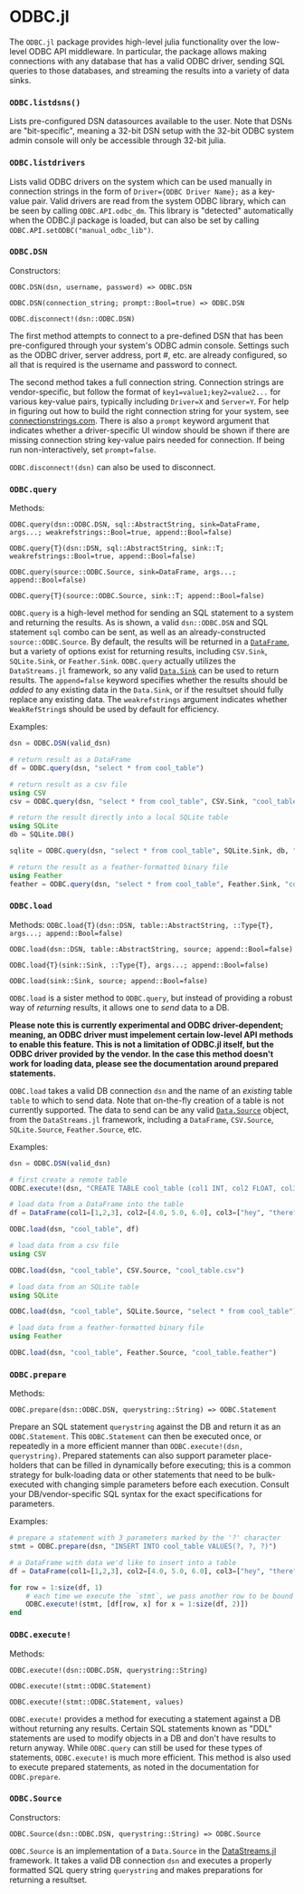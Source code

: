# ODBC.jl

The `ODBC.jl` package provides high-level julia functionality over the low-level ODBC API middleware. In particular, the package allows making connections with any database that has a valid ODBC driver, sending SQL queries to those databases, and streaming the results into a variety of data sinks.

### `ODBC.listdsns()`

Lists pre-configured DSN datasources available to the user. Note that DSNs are "bit-specific", meaning a 32-bit DSN setup with the 32-bit ODBC system admin console will only be accessible through 32-bit julia.

### `ODBC.listdrivers`

Lists valid ODBC drivers on the system which can be used manually in connection strings in the form of `Driver={ODBC Driver Name};` as a key-value pair. Valid drivers are read from the system ODBC library, which can be seen by calling `ODBC.API.odbc_dm`. This library is "detected" automatically when the ODBC.jl package is loaded, but can also be set by calling `ODBC.API.setODBC("manual_odbc_lib")`.


### `ODBC.DSN`

Constructors:

`ODBC.DSN(dsn, username, password) => ODBC.DSN`

`ODBC.DSN(connection_string; prompt::Bool=true) => ODBC.DSN`

`ODBC.disconnect!(dsn::ODBC.DSN)`

The first method attempts to connect to a pre-defined DSN that has been pre-configured through your system's ODBC admin console. Settings such as the ODBC driver, server address, port #, etc. are already configured, so all that is required is the username and password to connect.

The second method takes a full connection string. Connection strings are vendor-specific, but follow the format of `key1=value1;key2=value2...` for various key-value pairs, typically including `Driver=X` and `Server=Y`. For help in figuring out how to build the right connection string for your system, see [connectionstrings.com](https://www.connectionstrings.com/). There is also a `prompt` keyword argument that indicates whether a driver-specific UI window should be shown if there are missing connection string key-value pairs needed for connection. If being run non-interactively, set `prompt=false`.

`ODBC.disconnect!(dsn)` can also be used to disconnect.

### `ODBC.query`

Methods:

`ODBC.query(dsn::ODBC.DSN, sql::AbstractString, sink=DataFrame, args...; weakrefstrings::Bool=true, append::Bool=false)`

`ODBC.query{T}(dsn::DSN, sql::AbstractString, sink::T; weakrefstrings::Bool=true, append::Bool=false)`

`ODBC.query(source::ODBC.Source, sink=DataFrame, args...; append::Bool=false)`

`ODBC.query{T}(source::ODBC.Source, sink::T; append::Bool=false)`


`ODBC.query` is a high-level method for sending an SQL statement to a system and returning the results. As is shown, a valid `dsn::ODBC.DSN` and SQL statement `sql` combo can be sent, as well as an already-constructed `source::ODBC.Source`. By default, the results will be returned in a [`DataFrame`](http://juliastats.github.io/DataFrames.jl/latest/), but a variety of options exist for returning results, including `CSV.Sink`, `SQLite.Sink`, or `Feather.Sink`. `ODBC.query` actually utilizes the `DataStreams.jl` framework, so any valid [`Data.Sink`](http://juliadata.github.io/DataStreams.jl/latest/#datasink-interface) can be used to return results. The `append=false` keyword specifies whether the results should be *added to* any existing data in the `Data.Sink`, or if the resultset should fully replace any existing data. The `weakrefstrings` argument indicates whether `WeakRefString`s should be used by default for efficiency.

Examples:

```julia
dsn = ODBC.DSN(valid_dsn)

# return result as a DataFrame
df = ODBC.query(dsn, "select * from cool_table")

# return result as a csv file
using CSV
csv = ODBC.query(dsn, "select * from cool_table", CSV.Sink, "cool_table.csv")

# return the result directly into a local SQLite table
using SQLite
db = SQLite.DB()

sqlite = ODBC.query(dsn, "select * from cool_table", SQLite.Sink, db, "cool_table_in_sqlite")

# return the result as a feather-formatted binary file
using Feather
feather = ODBC.query(dsn, "select * from cool_table", Feather.Sink, "cool_table.feather")

```

### `ODBC.load`

Methods:
`ODBC.load{T}(dsn::DSN, table::AbstractString, ::Type{T}, args...; append::Bool=false)`

`ODBC.load(dsn::DSN, table::AbstractString, source; append::Bool=false)`

`ODBC.load{T}(sink::Sink, ::Type{T}, args...; append::Bool=false)`

`ODBC.load(sink::Sink, source; append::Bool=false)`

`ODBC.load` is a sister method to `ODBC.query`, but instead of providing a robust way of *returning* results, it allows one to *send* data to a DB.

**Please note this is currently experimental and ODBC driver-dependent; meaning, an ODBC driver must impelement certain low-level API methods to enable this feature. This is not a limitation of ODBC.jl itself, but the ODBC driver provided by the vendor. In the case this method doesn't work for loading data, please see the documentation around prepared statements.**

`ODBC.load` takes a valid DB connection `dsn` and the name of an *existing* table `table` to which to send data. Note that on-the-fly creation of a table is not currently supported. The data to send can be any valid [`Data.Source`](http://juliadata.github.io/DataStreams.jl/latest/#datasource-interface) object, from the `DataStreams.jl` framework, including a `DataFrame`, `CSV.Source`, `SQLite.Source`, `Feather.Source`, etc.

Examples:

```julia
dsn = ODBC.DSN(valid_dsn)

# first create a remote table
ODBC.execute!(dsn, "CREATE TABLE cool_table (col1 INT, col2 FLOAT, col3 VARCHAR)")

# load data from a DataFrame into the table
df = DataFrame(col1=[1,2,3], col2=[4.0, 5.0, 6.0], col3=["hey", "there", "sailor"])

ODBC.load(dsn, "cool_table", df)

# load data from a csv file
using CSV

ODBC.load(dsn, "cool_table", CSV.Source, "cool_table.csv")

# load data from an SQLite table
using SQLite

ODBC.load(dsn, "cool_table", SQLite.Source, "select * from cool_table")

# load data from a feather-formatted binary file
using Feather

ODBC.load(dsn, "cool_table", Feather.Source, "cool_table.feather")

```


### `ODBC.prepare`

Methods:

`ODBC.prepare(dsn::ODBC.DSN, querystring::String) => ODBC.Statement`

Prepare an SQL statement `querystring` against the DB and return it as an `ODBC.Statement`. This `ODBC.Statement` can then be executed once, or repeatedly in a more efficient manner than `ODBC.execute!(dsn, querystring)`. Prepared statements can also support parameter place-holders that can be filled in dynamically before executing; this is a common strategy for bulk-loading data or other statements that need to be bulk-executed with changing simple parameters before each execution. Consult your DB/vendor-specific SQL syntax for the exact specifications for parameters.

Examples:

```julia
# prepare a statement with 3 parameters marked by the '?' character
stmt = ODBC.prepare(dsn, "INSERT INTO cool_table VALUES(?, ?, ?)")

# a DataFrame with data we'd like to insert into a table
df = DataFrame(col1=[1,2,3], col2=[4.0, 5.0, 6.0], col3=["hey", "there", "sailor"])

for row = 1:size(df, 1)
    # each time we execute the `stmt`, we pass another row to be bound to the parameters
    ODBC.execute!(stmt, [df[row, x] for x = 1:size(df, 2)])
end
```


### `ODBC.execute!`

Methods:

`ODBC.execute!(dsn::ODBC.DSN, querystring::String)`

`ODBC.execute!(stmt::ODBC.Statement)`

`ODBC.execute!(stmt::ODBC.Statement, values)`


`ODBC.execute!` provides a method for executing a statement against a DB without returning any results. Certain SQL statements known as "DDL" statements are used to modify objects in a DB and don't have results to return anyway. While `ODBC.query` can still be used for these types of statements, `ODBC.execute!` is much more efficient. This method is also used to execute prepared statements, as noted in the documentation for `ODBC.prepare`.


### `ODBC.Source`

Constructors:

`ODBC.Source(dsn::ODBC.DSN, querystring::String) => ODBC.Source`

`ODBC.Source` is an implementation of a `Data.Source` in the [DataStreams.jl](http://juliadata.github.io/DataStreams.jl/latest/#datasource-interface) framework. It takes a valid DB connection `dsn` and executes a properly formatted SQL query string `querystring` and makes preparations for returning a resultset.
